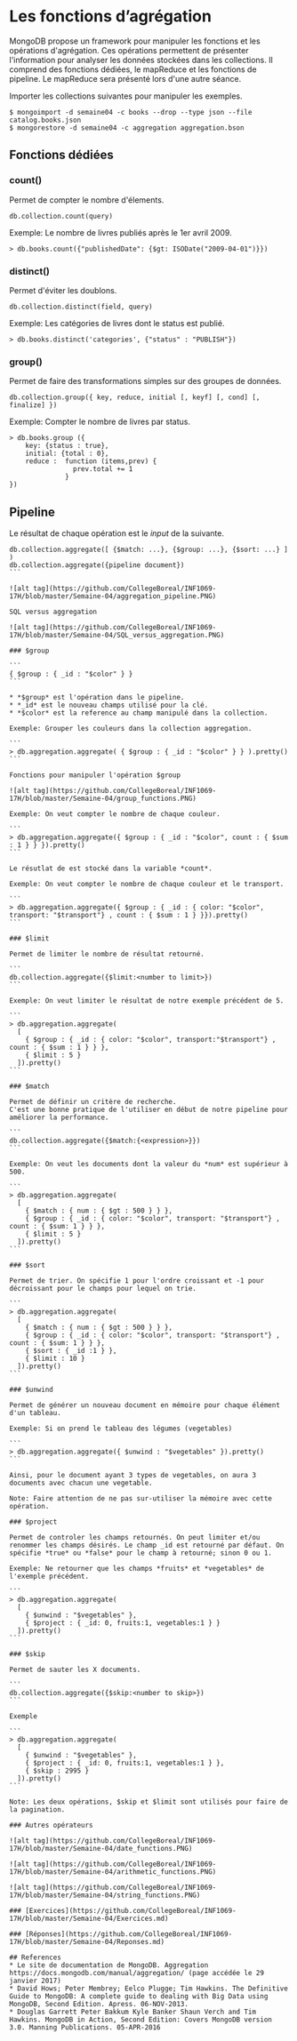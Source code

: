 # Les fonctions d’agrégation

MongoDB propose un framework pour manipuler les fonctions et les opérations d'agrégation. Ces opérations permettent de présenter l'information pour analyser les données stockées dans les collections. Il comprend des fonctions dédiées, le mapReduce et les fonctions de pipeline. Le mapReduce sera présenté lors d'une autre séance.

Importer les collections suivantes pour manipuler les exemples.

```
$ mongoimport -d semaine04 -c books --drop --type json --file catalog.books.json
$ mongorestore -d semaine04 -c aggregation aggregation.bson
```

## Fonctions dédiées

### count()

Permet de compter le nombre d'élements.

```
db.collection.count(query)
```

Exemple: Le nombre de livres publiés après le 1er avril 2009.

```
> db.books.count({"publishedDate": {$gt: ISODate("2009-04-01")}})
```

### distinct()

Permet d'éviter les doublons.

```
db.collection.distinct(field, query)
```

Exemple: Les catégories de livres dont le status est publié.

```
> db.books.distinct('categories', {"status" : "PUBLISH"})
```

### group()

Permet de faire des transformations simples sur des groupes de données.

```
db.collection.group({ key, reduce, initial [, keyf] [, cond] [, finalize] })
```

Exemple: Compter le nombre de livres par status.

```
> db.books.group ({
    key: {status : true},
    initial: {total : 0},
    reduce :  function (items,prev) {
                prev.total += 1
              }
})
```

## Pipeline

Le résultat de chaque opération est le *input* de la suivante.

````
db.collection.aggregate([ {$match: ...}, {$group: ...}, {$sort: ...} ] )
db.collection.aggregate({pipeline document})
```

![alt tag](https://github.com/CollegeBoreal/INF1069-17H/blob/master/Semaine-04/aggregation_pipeline.PNG)

SQL versus aggregation

![alt tag](https://github.com/CollegeBoreal/INF1069-17H/blob/master/Semaine-04/SQL_versus_aggregation.PNG)

### $group

```
{ $group : { _id : "$color" } }
```

* *$group* est l'opération dans le pipeline.
* *_id* est le nouveau champs utilisé pour la clé.
* *$color* est la reference au champ manipulé dans la collection.

Exemple: Grouper les couleurs dans la collection aggregation.

```
> db.aggregation.aggregate( { $group : { _id : "$color" } } ).pretty()
```

Fonctions pour manipuler l'opération $group

![alt tag](https://github.com/CollegeBoreal/INF1069-17H/blob/master/Semaine-04/group_functions.PNG)

Exemple: On veut compter le nombre de chaque couleur.

```
> db.aggregation.aggregate({ $group : { _id : "$color", count : { $sum : 1 } } }).pretty()
```

Le résutlat de est stocké dans la variable *count*.

Exemple: On veut compter le nombre de chaque couleur et le transport.

```
> db.aggregation.aggregate({ $group : { _id : { color: "$color", transport: "$transport"} , count : { $sum : 1 } }}).pretty()
```

### $limit

Permet de limiter le nombre de résultat retourné.

```
db.collection.aggregate({$limit:<number to limit>})
```

Exemple: On veut limiter le résultat de notre exemple précédent de 5.

```
> db.aggregation.aggregate( 
  [ 
    { $group : { _id : { color: "$color", transport:"$transport"} , count : { $sum : 1 } } }, 
    { $limit : 5 } 
  ]).pretty()
```

### $match

Permet de définir un critère de recherche.
C'est une bonne pratique de l'utiliser en début de notre pipeline pour améliorer la performance.

```
db.collection.aggregate({$match:{<expression>}})
```

Exemple: On veut les documents dont la valeur du *num* est supérieur à 500.

```
> db.aggregation.aggregate(
  [
    { $match : { num : { $gt : 500 } } },
    { $group : { _id : { color: "$color", transport: "$transport"} , count : { $sum: 1 } } },
    { $limit : 5 }
  ]).pretty()
```

### $sort

Permet de trier. On spécifie 1 pour l'ordre croissant et -1 pour décroissant pour le champs pour lequel on trie. 

```
> db.aggregation.aggregate(
  [
    { $match : { num : { $gt : 500 } } },
    { $group : { _id : { color: "$color", transport: "$transport"} , count : { $sum: 1 } } },
    { $sort : { _id :1 } },
    { $limit : 10 }
  ]).pretty()
```

### $unwind

Permet de générer un nouveau document en mémoire pour chaque élément d'un tableau.

Exemple: Si on prend le tableau des légumes (vegetables)

```
> db.aggregation.aggregate({ $unwind : "$vegetables" }).pretty()
```

Ainsi, pour le document ayant 3 types de vegetables, on aura 3 documents avec chacun une vegetable.

Note: Faire attention de ne pas sur-utiliser la mémoire avec cette opération.

### $project

Permet de controler les champs retournés. On peut limiter et/ou renommer les champs désirés. Le champ _id est retourné par défaut. On spécifie *true* ou *false* pour le champ à retourné; sinon 0 ou 1.

Exemple: Ne retourner que les champs *fruits* et *vegetables* de l'exemple précédent.

```
> db.aggregation.aggregate(
  [
    { $unwind : "$vegetables" },
    { $project : { _id: 0, fruits:1, vegetables:1 } }
  ]).pretty()
```

### $skip

Permet de sauter les X documents.

```
db.collection.aggregate({$skip:<number to skip>})
```

Exemple

```
> db.aggregation.aggregate(
  [
    { $unwind : "$vegetables" },
    { $project : { _id: 0, fruits:1, vegetables:1 } },
    { $skip : 2995 }
  ]).pretty()
```

Note: Les deux opérations, $skip et $limit sont utilisés pour faire de la pagination.

### Autres opérateurs

![alt tag](https://github.com/CollegeBoreal/INF1069-17H/blob/master/Semaine-04/date_functions.PNG)

![alt tag](https://github.com/CollegeBoreal/INF1069-17H/blob/master/Semaine-04/arithmetic_functions.PNG)

![alt tag](https://github.com/CollegeBoreal/INF1069-17H/blob/master/Semaine-04/string_functions.PNG)

### [Exercices](https://github.com/CollegeBoreal/INF1069-17H/blob/master/Semaine-04/Exercices.md)

### [Réponses](https://github.com/CollegeBoreal/INF1069-17H/blob/master/Semaine-04/Reponses.md)

## References
* Le site de documentation de MongoDB. Aggregation https://docs.mongodb.com/manual/aggregation/ (page accédée le 29 janvier 2017)
* David Hows; Peter Membrey; Eelco Plugge; Tim Hawkins. The Definitive Guide to MongoDB: A complete guide to dealing with Big Data using MongoDB, Second Edition. Apress. 06-NOV-2013.
* Douglas Garrett Peter Bakkum Kyle Banker Shaun Verch and Tim Hawkins. MongoDB in Action, Second Edition: Covers MongoDB version 3.0. Manning Publications. 05-APR-2016 
